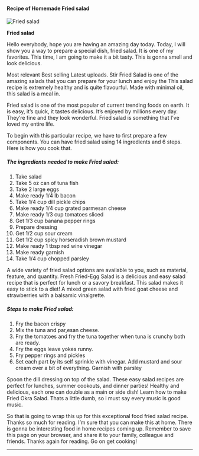             

#### Recipe of Homemade Fried salad

![Fried salad](https://img-global.cpcdn.com/recipes/6540762248904704/751x532cq70/fried-salad-recipe-main-photo.jpg)

**Fried salad**

Hello everybody, hope you are having an amazing day today. Today, I will show you a way to prepare a special dish, fried salad. It is one of my favorites. This time, I am going to make it a bit tasty. This is gonna smell and look delicious.

Most relevant Best selling Latest uploads. Stir Fried Salad is one of the amazing salads that you can prepare for your lunch and enjoy the This salad recipe is extremely healthy and is quite flavourful. Made with minimal oil, this salad is a meal in.

Fried salad is one of the most popular of current trending foods on earth. It is easy, it’s quick, it tastes delicious. It’s enjoyed by millions every day. They’re fine and they look wonderful. Fried salad is something that I’ve loved my entire life.

To begin with this particular recipe, we have to first prepare a few components. You can have fried salad using 14 ingredients and 6 steps. Here is how you cook that.

##### The ingredients needed to make Fried salad:

1.  Take salad
2.  Take 5 oz can of tuna fish
3.  Take 2 large eggs
4.  Make ready 1/4 lb bacon
5.  Take 1/4 cup dill pickle chips
6.  Make ready 1/4 cup grated parmesan cheese
7.  Make ready 1/3 cup tomatoes sliced
8.  Get 1/3 cup banana pepper rings
9.  Prepare dressing
10.  Get 1/2 cup sour cream
11.  Get 1/2 cup spicy horseradish brown mustard
12.  Make ready 1 tbsp red wine vinegar
13.  Make ready garnish
14.  Take 1/4 cup chopped parsley

A wide variety of fried salad options are available to you, such as material, feature, and quantity. Fresh Fried-Egg Salad is a delicious and easy salad recipe that is perfect for lunch or a savory breakfast. This salad makes it easy to stick to a diet! A mixed green salad with fried goat cheese and strawberries with a balsamic vinaigrette.

##### Steps to make Fried salad:

1.  Fry the bacon crispy
2.  Mix the tuna and par,esan cheese.
3.  Fry the tomatoes and fry the tuna together when tuna is crunchy both are ready.
4.  Fry the eggs leave yokes runny.
5.  Fry pepper rings and pickles
6.  Set each part by its self sprinkle with vinegar. Add mustard and sour cream over a bit of everything. Garnish with parsley

Spoon the dill dressing on top of the salad. These easy salad recipes are perfect for lunches, summer cookouts, and dinner parties! Healthy and delicious, each one can double as a main or side dish! Learn how to make Fried Okra Salad. Thats a little dumb, so i must say every music is good music.

So that is going to wrap this up for this exceptional food fried salad recipe. Thanks so much for reading. I’m sure that you can make this at home. There is gonna be interesting food in home recipes coming up. Remember to save this page on your browser, and share it to your family, colleague and friends. Thanks again for reading. Go on get cooking!

* * *